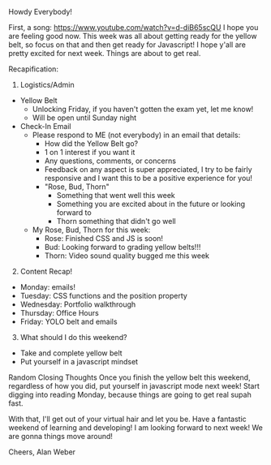 Howdy Everybody!

First, a song: https://www.youtube.com/watch?v=d-diB65scQU
I hope you are feeling good now. This week was all about getting ready for the yellow belt, so focus on that and then get ready for Javascript! I hope y'all are pretty excited for next week. Things are about to get real.

Recapification:
1) Logistics/Admin
- Yellow Belt
  - Unlocking Friday, if you haven't gotten the exam yet, let me know!
  - Will be open until Sunday night
- Check-In Email
  - Please respond to ME (not everybody) in an email that details:
    - How did the Yellow Belt go?
    - 1 on 1 interest if you want it
    - Any questions, comments, or concerns
    - Feedback on any aspect is super appreciated, I try to be fairly responsive and I want this to be a positive experience for you!
    - "Rose, Bud, Thorn"
      - Something that went well this week
      - Something you are excited about in the future or looking forward to
      - Thorn something that didn't go well
  - My Rose, Bud, Thorn for this week:
    - Rose:  Finished CSS and JS is soon!
    - Bud:   Looking forward to grading yellow belts!!!
    - Thorn: Video sound quality bugged me this week

2) Content Recap!
- Monday: emails!
- Tuesday:   CSS functions and the position property
- Wednesday: Portfolio walkthrough
- Thursday:  Office Hours
- Friday: YOLO belt and emails

3) What should I do this weekend?
- Take and complete yellow belt
- Put yourself in a javascript mindset

Random Closing Thoughts
Once you finish the yellow belt this weekend, regardless of how you did, put yourself in javascript mode next week! Start digging into reading Monday, because things are going to get real supah fast.

With that, I'll get out of your virtual hair and let you be. Have a fantastic weekend of learning and developing! I am looking forward to next week! We are gonna things move around!

Cheers,
Alan Weber
